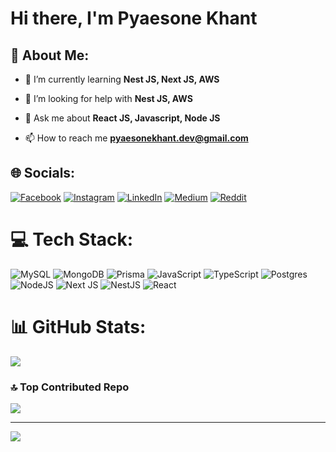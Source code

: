 <h1>Hi there, I'm Pyaesone Khant</h1>

## 💫 About Me:

- 🌱 I’m currently learning **Nest JS, Next JS, AWS**

- 🤝 I’m looking for help with **Nest JS, AWS**

- 💬 Ask me about **React JS, Javascript, Node JS**

- 📫 How to reach me **pyaesonekhant.dev@gmail.com**

  
## 🌐 Socials:
[![Facebook](https://img.shields.io/badge/Facebook-%231877F2.svg?logo=Facebook&logoColor=white)](https://www.facebook.com/profile.php?id=100015844239700) [![Instagram](https://img.shields.io/badge/Instagram-%23E4405F.svg?logo=Instagram&logoColor=white)](https://instagram.com/pk_ares_) [![LinkedIn](https://img.shields.io/badge/LinkedIn-%230077B5.svg?logo=linkedin&logoColor=white)](https://linkedin.com/in/pyaesone-khant) [![Medium](https://img.shields.io/badge/Medium-12100E?logo=medium&logoColor=white)](https://medium.com/@pyaesonekhant4) [![Reddit](https://img.shields.io/badge/Reddit-%23FF4500.svg?logo=Reddit&logoColor=white)](https://reddit.com/user/Pyaesone-Khant) 

# 💻 Tech Stack:
![MySQL](https://img.shields.io/badge/mysql-4479A1.svg?style=flat&logo=mysql&logoColor=white) ![MongoDB](https://img.shields.io/badge/MongoDB-%234ea94b.svg?style=flat&logo=mongodb&logoColor=white) ![Prisma](https://img.shields.io/badge/Prisma-3982CE?style=flat&logo=Prisma&logoColor=white) ![JavaScript](https://img.shields.io/badge/javascript-%23323330.svg?style=flat&logo=javascript&logoColor=%23F7DF1E) ![TypeScript](https://img.shields.io/badge/typescript-%23007ACC.svg?style=flat&logo=typescript&logoColor=white) ![Postgres](https://img.shields.io/badge/postgres-%23316192.svg?style=flat&logo=postgresql&logoColor=white) ![NodeJS](https://img.shields.io/badge/node.js-6DA55F?style=flat&logo=node.js&logoColor=white) ![Next JS](https://img.shields.io/badge/Next-black?style=flat&logo=next.js&logoColor=white) ![NestJS](https://img.shields.io/badge/nestjs-%23E0234E.svg?style=flat&logo=nestjs&logoColor=white) ![React](https://img.shields.io/badge/react-%2320232a.svg?style=flat&logo=react&logoColor=%2361DAFB)


# 📊 GitHub Stats:
  
![](https://github-readme-stats.vercel.app/api?username=Pyaesone-Khant&theme=dark&hide_border=false&include_all_commits=false&count_private=false)<br/>


### 🔝 Top Contributed Repo
![](https://github-contributor-stats.vercel.app/api?username=Pyaesone-Khant&limit=5&theme=dark&combine_all_yearly_contributions=true)

---
[![](https://visitcount.itsvg.in/api?id=Pyaesone-Khant&icon=2&color=6)](https://visitcount.itsvg.in)

<!-- Proudly created with GPRM ( https://gprm.itsvg.in ) -->
